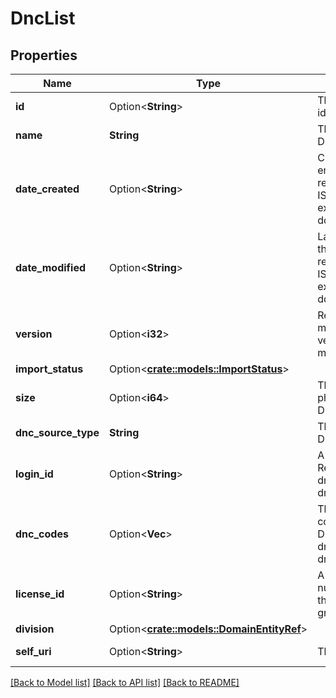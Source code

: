 # DncList

## Properties

Name | Type | Description | Notes
------------ | ------------- | ------------- | -------------
**id** | Option<**String**> | The globally unique identifier for the object. | [optional][readonly]
**name** | **String** | The name of the DncList. | 
**date_created** | Option<**String**> | Creation time of the entity. Date time is represented as an ISO-8601 string. For example: yyyy-MM-ddTHH:mm:ss[.mmm]Z | [optional][readonly]
**date_modified** | Option<**String**> | Last modified time of the entity. Date time is represented as an ISO-8601 string. For example: yyyy-MM-ddTHH:mm:ss[.mmm]Z | [optional][readonly]
**version** | Option<**i32**> | Required for updates, must match the version number of the most recent update | [optional]
**import_status** | Option<[**crate::models::ImportStatus**](ImportStatus.md)> |  | [optional]
**size** | Option<**i64**> | The total number of phone numbers in the DncList. | [optional][readonly]
**dnc_source_type** | **String** | The type of the DncList. | [readonly]
**login_id** | Option<**String**> | A dnc.com loginId. Required if the dncSourceType is dnc.com. | [optional]
**dnc_codes** | Option<**Vec<String>**> | The list of dnc.com codes to be treated as DNC. Required if the dncSourceType is dnc.com. | [optional]
**license_id** | Option<**String**> | A gryphon license number. Required if the dncSourceType is gryphon. | [optional]
**division** | Option<[**crate::models::DomainEntityRef**](DomainEntityRef.md)> |  | [optional]
**self_uri** | Option<**String**> | The URI for this object | [optional][readonly]

[[Back to Model list]](../README.md#documentation-for-models) [[Back to API list]](../README.md#documentation-for-api-endpoints) [[Back to README]](../README.md)


